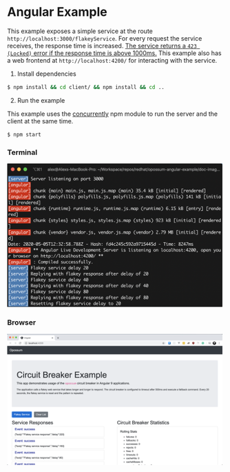 # Angular Example

This example exposes a simple service at the route `http://localhost:3000/flakeyService`.
For every request the service receives, the response time is increased.
[The service returns a `423 (Locked)` error if the response time is above 1000ms.](https://github.com/nodeshift-starters/opossum-examples/blob/master/angular5/server.js#L27) This example also has a web frontend at `http://localhost:4200/` for interacting with the service.

1. Install dependencies

```sh
$ npm install && cd client/ && npm install && cd ..
```

2. Run the example

This example uses the [concurrently](https://www.npmjs.com/package/concurrently) npm module to run the server and the client at the same time.

```sh
$ npm start
```

<h3>Terminal</h3>
<img src="./images/angular-terminal.png" width="500">

<h3>Browser</h3>
<img src="./images/angular-browser.png" width="500">
